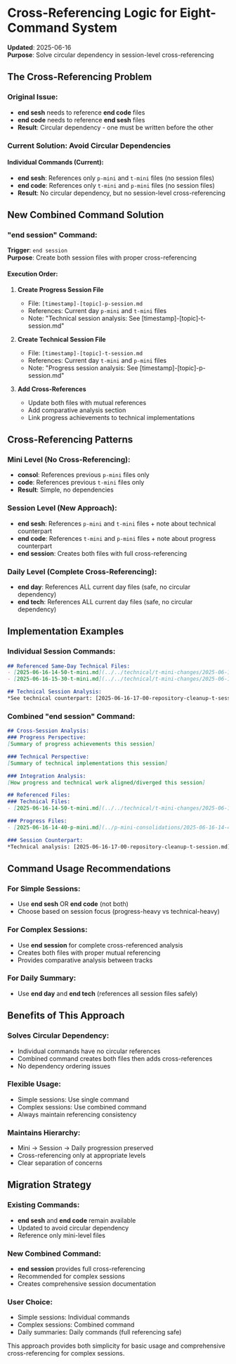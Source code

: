# Cross-Referencing Logic for Eight-Command System

**Updated**: 2025-06-16  
**Purpose**: Solve circular dependency in session-level cross-referencing

## The Cross-Referencing Problem

### Original Issue:
- **end sesh** needs to reference **end code** files
- **end code** needs to reference **end sesh** files  
- **Result**: Circular dependency - one must be written before the other

### Current Solution: Avoid Circular Dependencies

#### Individual Commands (Current):
- **end sesh**: References only `p-mini` and `t-mini` files (no session files)
- **end code**: References only `t-mini` and `p-mini` files (no session files)
- **Result**: No circular dependency, but no session-level cross-referencing

## New Combined Command Solution

### "end session" Command:
**Trigger**: `end session`  
**Purpose**: Create both session files with proper cross-referencing

#### Execution Order:
1. **Create Progress Session File**
   - File: `[timestamp]-[topic]-p-session.md`
   - References: Current day `p-mini` and `t-mini` files
   - Note: "Technical session analysis: See [timestamp]-[topic]-t-session.md"

2. **Create Technical Session File**  
   - File: `[timestamp]-[topic]-t-session.md`
   - References: Current day `t-mini` and `p-mini` files
   - Note: "Progress session analysis: See [timestamp]-[topic]-p-session.md"

3. **Add Cross-References**
   - Update both files with mutual references
   - Add comparative analysis section
   - Link progress achievements to technical implementations

## Cross-Referencing Patterns

### Mini Level (No Cross-Referencing):
- **consol**: References previous `p-mini` files only
- **code**: References previous `t-mini` files only
- **Result**: Simple, no dependencies

### Session Level (New Approach):
- **end sesh**: References `p-mini` and `t-mini` files + note about technical counterpart
- **end code**: References `t-mini` and `p-mini` files + note about progress counterpart  
- **end session**: Creates both files with full cross-referencing

### Daily Level (Complete Cross-Referencing):
- **end day**: References ALL current day files (safe, no circular dependency)
- **end tech**: References ALL current day files (safe, no circular dependency)

## Implementation Examples

### Individual Session Commands:
```markdown
## Referenced Same-Day Technical Files:
- [2025-06-16-14-50-t-mini.md](../../technical/t-mini-changes/2025-06-16-14-50-t-mini.md)
- [2025-06-16-15-30-t-mini.md](../../technical/t-mini-changes/2025-06-16-15-30-t-mini.md)

## Technical Session Analysis:
*See technical counterpart: [2025-06-16-17-00-repository-cleanup-t-session.md](../../technical/t-session-changes/2025-06-16-17-00-repository-cleanup-t-session.md)*
```

### Combined "end session" Command:
```markdown
## Cross-Session Analysis:
### Progress Perspective:
[Summary of progress achievements this session]

### Technical Perspective:  
[Summary of technical implementations this session]

### Integration Analysis:
[How progress and technical work aligned/diverged this session]

## Referenced Files:
### Technical Files:
- [2025-06-16-14-50-t-mini.md](../../technical/t-mini-changes/2025-06-16-14-50-t-mini.md)

### Progress Files:
- [2025-06-16-14-40-p-mini.md](../p-mini-consolidations/2025-06-16-14-40-p-mini.md)

### Session Counterpart:
*Technical analysis: [2025-06-16-17-00-repository-cleanup-t-session.md](../../technical/t-session-changes/2025-06-16-17-00-repository-cleanup-t-session.md)*
```

## Command Usage Recommendations

### For Simple Sessions:
- Use **end sesh** OR **end code** (not both)
- Choose based on session focus (progress-heavy vs technical-heavy)

### For Complex Sessions:
- Use **end session** for complete cross-referenced analysis
- Creates both files with proper mutual referencing
- Provides comparative analysis between tracks

### For Daily Summary:
- Use **end day** and **end tech** (references all session files safely)

## Benefits of This Approach

### Solves Circular Dependency:
- Individual commands have no circular references
- Combined command creates both files then adds cross-references
- No dependency ordering issues

### Flexible Usage:
- Simple sessions: Use single command
- Complex sessions: Use combined command  
- Always maintain referencing consistency

### Maintains Hierarchy:
- Mini → Session → Daily progression preserved
- Cross-referencing only at appropriate levels
- Clear separation of concerns

## Migration Strategy

### Existing Commands:
- **end sesh** and **end code** remain available
- Updated to avoid circular dependency
- Reference only mini-level files

### New Combined Command:
- **end session** provides full cross-referencing
- Recommended for complex sessions
- Creates comprehensive session documentation

### User Choice:
- Simple sessions: Individual commands
- Complex sessions: Combined command
- Daily summaries: Daily commands (full referencing safe)

This approach provides both simplicity for basic usage and comprehensive cross-referencing for complex sessions.